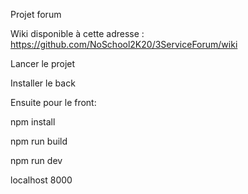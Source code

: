 Projet forum

Wiki disponible à cette adresse : https://github.com/NoSchool2K20/3ServiceForum/wiki

Lancer le projet 

Installer le back

Ensuite pour le front:

npm install

npm run build

npm run dev


localhost 8000
